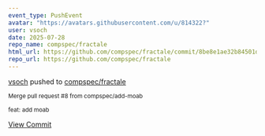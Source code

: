 ```yaml
---
event_type: PushEvent
avatar: "https://avatars.githubusercontent.com/u/814322?"
user: vsoch
date: 2025-07-28
repo_name: compspec/fractale
html_url: https://github.com/compspec/fractale/commit/8be8e1ae32b84501dd6543349182dd316ae8184c
repo_url: https://github.com/compspec/fractale
---
```


<a href='https://github.com/vsoch' target='_blank'>vsoch</a> pushed to <a href='https://github.com/compspec/fractale' target='_blank'>compspec/fractale</a>

<small>Merge pull request #8 from compspec/add-moab

feat: add moab</small>

<a href='https://github.com/compspec/fractale/commit/8be8e1ae32b84501dd6543349182dd316ae8184c' target='_blank'>View Commit</a>